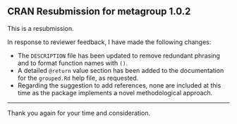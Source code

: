 ## CRAN Resubmission for metagroup 1.0.2

This is a resubmission.

In response to reviewer feedback, I have made the following changes:
* The `DESCRIPTION` file has been updated to remove redundant phrasing and to format function names with `()`.
* A detailed `@return` value section has been added to the documentation for the `grouped.Rd` help file, as requested.
* Regarding the suggestion to add references, none are included at this time as the package implements a novel methodological approach.

---
Thank you again for your time and consideration.
